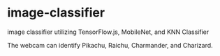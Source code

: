 # image-classifier
image classifier utilizing TensorFlow.js, MobileNet, and KNN Classifier

The webcam can identify Pikachu, Raichu, Charmander, and Charizard.
